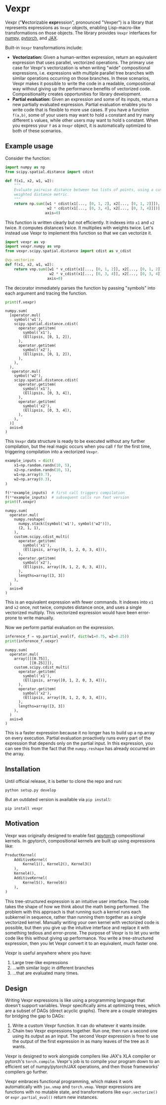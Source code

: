 # Vexpr

Vexpr ("**V**ectorizable **expr**ession", pronounced "Vexper") is a library that represents expressions as `Vexpr` objects, enabling Lisp-macro-like transformations on those objects. The library provides `Vexpr` interfaces for [numpy](https://numpy.org), [pytorch](https://pytorch.org), and [JAX](https://github.com/google/jax).

Built-in `Vexpr` transformations include:

- **Vectorization:** Given a human-written expression, return an equivalent expression that uses parallel, vectorized operations. The primary use case for Vexpr's vectorization is when writing "wide" compositional expressions, i.e. expressions with multiple parallel tree branches with similar operations occurring on those branches. In these scenarios, Vexpr makes it possible to write the code in a readable, compositional way without giving up the performance benefits of vectorized code. Compositionality creates opportunities for library development.
- **Partial evaluation:** Given an expression and some of its inputs, return a new partially evaluated expression. Partial evaluation enables you to write code that is flexible to more use cases. If you have a function `f(a,b)`, some of your users may want to hold `a` constant and try many different `b` values, while other users may want to hold `b` constant. When you express your `f` as a `Vexpr` object, it is automatically optimized to both of these scenarios.


## Example usage

Consider the function:

```python
import numpy as np
from scipy.spatial.distance import cdist

def f(x1, x2, w1, w2):
    """
    Evaluate pairwise distance between two lists of points, using a custom
    weighted distance metric.
    """
    return np.sum([w1 * cdist(x1[..., [0, 1, 2], x2[..., [0, 1, 2]]]),
                   w2 * cdist(x1[..., [0, 3, 4], x2[..., [0, 3, 4]]])],
                  axis=0)
```

This function is written clearly but not efficiently. It indexes into `x1` and `x2` twice. It computes distances twice. It multiplies with weights twice. Let's instead use Vexpr to implement this function so that we can vectorize it.


```python
import vexpr as vp
import vexpr.numpy as vnp
from vexpr.scipy.spatial.distance import cdist as v_cdist

@vp.vectorize
def f(x1, x2, w1, w2):
    return vnp.sum([w1 * v_cdist(x1[..., [0, 1, 2]], x2[..., [0, 1, 2]]),
                    w2 * v_cdist(x1[..., [0, 3, 4]], x2[..., [0, 3, 4]])],
                   axis=0)
```

The decorator immediately parses the function by passing "symbols" into each argument and tracing the function.

```python
print(f.vexpr)
```

```text
numpy.sum(
  [operator.mul(
    symbol('w1'),
    scipy.spatial.distance.cdist(
      operator.getitem(
        symbol('x1'),
        (Ellipsis, [0, 1, 2]),
      ),
      operator.getitem(
        symbol('x2'),
        (Ellipsis, [0, 1, 2]),
      ),
    ),
  ),
   operator.mul(
    symbol('w2'),
    scipy.spatial.distance.cdist(
      operator.getitem(
        symbol('x1'),
        (Ellipsis, [0, 3, 4]),
      ),
      operator.getitem(
        symbol('x2'),
        (Ellipsis, [0, 3, 4]),
      ),
    ),
  )]
  axis=0
)

```

This `Vexpr` data structure is ready to be executed without any further compilation, but the real magic occurs when you call `f` for the first time, triggering compilation into a vectorized `Vexpr`.

```python
example_inputs = dict(
    x1=np.random.randn(10, 5),
    x2=np.random.randn(10, 5),
    w1=np.array(0.7),
    w2=np.array(0.3),
)

f(**example_inputs)  # first call triggers compilation
f(**example_inputs)  # subsequent calls run fast version
print(f.vexpr)
```

```text
numpy.sum(
  operator.mul(
    numpy.reshape(
      numpy.stack([symbol('w1'), symbol('w2')]),
      (2, 1, 1),
    ),
    custom.scipy.cdist_multi(
      operator.getitem(
        symbol('x1'),
        (Ellipsis, array([0, 1, 2, 0, 3, 4])),
      ),
      operator.getitem(
        symbol('x2'),
        (Ellipsis, array([0, 1, 2, 0, 3, 4])),
      ),
      lengths=array([3, 3])
    ),
  )
  axis=0
)
```

This is an equivalent expression with fewer commands. It indexes into `x1` and `x2` once, not twice, computes distance once, and uses a single vectorized multiply. This vectorized expression would have been error-prone to write manually.

Now we perform partial evaluation on the expression.

```python
inference_f = vp.partial_eval(f, dict(w1=0.75, w2=0.25))
print(inference_f.vexpr)
```

```text
numpy.sum(
  operator.mul(
    array([[[0.75]],
           [[0.25]]]),
    custom.scipy.cdist_multi(
      operator.getitem(
        symbol('x1'),
        (Ellipsis, array([0, 1, 2, 0, 3, 4])),
      ),
      operator.getitem(
        symbol('x2'),
        (Ellipsis, array([0, 1, 2, 0, 3, 4])),
      ),
      lengths=array([3, 3])
    ),
  )
  axis=0
)

```

This is a faster expression because it no longer has to build up a np.array on every execution. Partial evaluation proactively runs every part of the expression that depends only on the partial input. In this expression, you can see this from the fact that the `numpy.reshape` has already occurred on the array.

<!-- TODO insert timeit calls for the original f, f.vexpr, and the original f.vexpr  -->


## Installation

Until official release, it is better to clone the repo and run:

```
python setup.py develop
```

But an outdated version is available via `pip install`:

```
pip install vexpr
```

## Motivation

Vexpr was originally designed to enable fast [gpytorch](https://gpytorch.ai) compositional kernels. In gpytorch, compositional kernels are built up using expressions like:

```python
ProductKernel(
    AdditiveKernel(
        Kernel1(), Kernel2(), Kernel3()
    ),
    Kernel4(),
    AdditiveKernel(
        Kernel5(), Kernel6()
    ),
)
```

This tree-structured expression is an intuitive user interface. The code takes the shape of how we think about the math being performed. The problem with this approach is that running such a kernel runs each subkernel in sequence, rather than running them together as a single vectorized kernel. Manually writing your own kernel with vectorized code is possible, but then you give up the intuitive interface and replace it with something tedious and error-prone. The purpose of Vexpr is to let you write code like this without giving up performance. You write a tree-structured expression, then you let Vexpr convert it to an equivalent, much faster one.

Vexpr is useful anywhere where you have:

1. Large tree-like expressions
2. ...with similar logic in different branches
3. ...that are evaluated many times.


## Design

Writing Vexpr expressions is like using a programming language that doesn't support variables. Vexpr specifically aims at optimizing trees, which are a subset of DAGs (direct acyclic graphs). There are a couple strategies for bridging the gap to DAGs:

1. Write a custom Vexpr function. It can do whatever it wants inside.
2. Chain two Vexpr expressions together. Run one, then run a second one using its output as an input. The second Vexpr expression is free to use the output of the first expression in as many leaves of the tree as it wants.

Vexpr is designed to work alongside compilers like JAX's XLA compiler or pytorch's `torch.compile`. Vexpr's job is to compile your program down to an efficient set of numpy/pytorch/JAX operations, and then those frameworks' compilers go further.

Vexpr embraces functional programming, which makes it work automatically with `jax.vmap` and `torch.vmap`. Vexpr expressions are functions with no mutable state, and transformations like `expr.vectorize()` or `expr.partial_eval()` return new instances.
